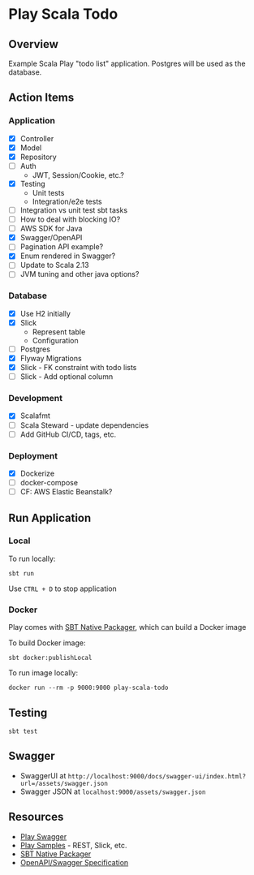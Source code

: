 # Play Scala Todo

## Overview

Example Scala Play "todo list" application. Postgres will be used as the database.

## Action Items

### Application

- [x] Controller
- [x] Model
- [x] Repository
- [ ] Auth
    - JWT, Session/Cookie, etc.?
- [x] Testing
    - Unit tests
    - Integration/e2e tests
- [ ] Integration vs unit test sbt tasks
- [ ] How to deal with blocking IO?
- [ ] AWS SDK for Java
- [x] Swagger/OpenAPI
- [ ] Pagination API example?
- [x] Enum rendered in Swagger?
- [ ] Update to Scala 2.13
- [ ] JVM tuning and other java options?

### Database

- [x] Use H2 initially
- [x] Slick
    - Represent table
    - Configuration
- [ ] Postgres
- [x] Flyway Migrations
- [x] Slick - FK constraint with todo lists
- [ ] Slick - Add optional column

### Development

- [x] Scalafmt
- [ ] Scala Steward - update dependencies
- [ ] Add GitHub CI/CD, tags, etc.

### Deployment

- [x] Dockerize
- [ ] docker-compose
- [ ] CF: AWS Elastic Beanstalk?

## Run Application

### Local

To run locally:

`sbt run`

Use `CTRL + D` to stop application

### Docker

Play comes with [SBT Native Packager](https://sbt-native-packager.readthedocs.io/en/latest/index.html), which can build a Docker image

To build Docker image:

`sbt docker:publishLocal`

To run image locally:

`docker run --rm -p 9000:9000 play-scala-todo`

## Testing

`sbt test`

## Swagger

- SwaggerUI at `http://localhost:9000/docs/swagger-ui/index.html?url=/assets/swagger.json`
- Swagger JSON at `localhost:9000/assets/swagger.json` 

## Resources

- [Play Swagger](https://github.com/iheartradio/play-swagger)
- [Play Samples](https://github.com/playframework/play-samples) - REST, Slick, etc.
- [SBT Native Packager](https://sbt-native-packager.readthedocs.io/en/latest/index.html)
- [OpenAPI/Swagger Specification](https://swagger.io/specification/)

